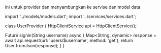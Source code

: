 ini untuk provider dan menyambungkan ke servise dan model data 

import '../models/models.dart';
import '../services/services.dart';

class UserProvider {
  HttpClientService api = HttpClientService();

  Future<User> signin(String username) async {
    Map<String, dynamic> response =
        await api.request(url: 'users/$username', method: 'get');
    return User.fromJson(response);
  }
}

